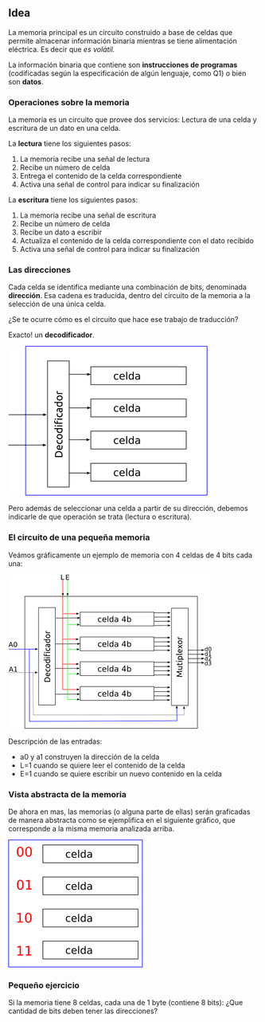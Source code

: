 ## Idea

La memoria principal es un circuito construido a base de celdas que permite almacenar información binaria mientras se tiene alimentación eléctrica. Es decir que **es volátil*.*

La información binaria que contiene son **instrucciones de programas** (codificadas según la especificación de algún lenguaje, como Q1) o bien son **datos**.

### Operaciones sobre la memoria

La memoria es un circuito que provee dos servicios: Lectura de una celda y escritura de un dato en una celda.

La **lectura** tiene los siguientes pasos:

1. La memoria recibe una señal de lectura
2. Recibe un número de celda
3. Entrega el contenido de la celda correspondiente
4. Activa una señal de control para indicar su finalización

La **escritura** tiene los siguientes pasos:

1. La memoria recibe una señal de escritura
2. Recibe  un número de celda
3. Recibe un dato a escribir
4. Actualiza el contenido de la celda correspondiente con el dato recibido
5. Activa una señal de control para indicar su finalización


### Las direcciones

Cada celda se identifica mediante una combinación de bits, denominada **dirección**. Esa cadena es traducida, dentro del circuito de la memoria a la selección de una única celda. 

¿Se te ocurre cómo es el circuito que hace ese trabajo de traducción?


Exacto! un **decodificador**.

![direccion-activacion.png](https://raw.githubusercontent.com/Orga-UNQ/mumuki-guia-qsim-memoria-buses-y-q-2/master/images/direccion-activacion.png "traduccion de la dirección a la elección de una celda")

Pero además de seleccionar una celda a partir de su dirección, debemos indicarle de que operación se trata (lectura o escritura).


### El circuito de una pequeña memoria

Veámos gráficamente un ejemplo de memoria con 4 celdas de 4 bits cada una:

![Circuito de una memoria de 4 celdas y 4 bits por celda](https://github.com/Orga-UNQ/mumuki-guia-qsim-memoria-buses-y-q-2/blob/master/images/memoria4x4.png?raw=true "memoria 4x4")

Descripción de las entradas:

* a0 y a1 construyen la dirección de la celda 
* L=1 cuando se quiere leer el contenido de la celda
* E=1 cuando se quiere escribir un nuevo contenido en la celda 

### Vista abstracta de la memoria

De ahora en mas, las memorias (o alguna parte de ellas) serán graficadas de manera abstracta como se ejemplifica en el siguiente gráfico, que corresponde a la misma memoria analizada arriba.

![Memoria abstracta](https://raw.githubusercontent.com/Orga-UNQ/mumuki-guia-qsim-memoria-buses-y-q-2/master/images/memoria-abstracta.png "memoria abstracta")


### Pequeño ejercicio

 Si la memoria tiene 8 celdas, cada una de 1 byte (contiene 8 bits): ¿Que cantidad de bits deben tener las direcciones?